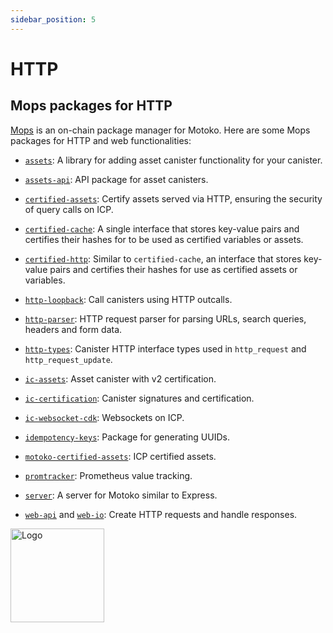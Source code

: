 ```yaml
---
sidebar_position: 5
---
```


# HTTP

## Mops packages for HTTP

[Mops](https://mops.one/) is an on-chain package manager for Motoko. Here are some Mops packages for HTTP and web functionalities:

- [`assets`](https://mops.one/assets): A library for adding asset canister functionality for your canister.

- [`assets-api`](https://mops.one/assets-api): API package for asset canisters.

- [`certified-assets`](https://mops.one/certified-assets): Certify assets served via HTTP, ensuring the security of query calls on ICP.

- [`certified-cache`](https://mops.one/certified-cache): A single interface that stores key-value pairs and certifies their hashes for to be used as certified variables or assets.

- [`certified-http`](https://mops.one/certified-http): Similar to `certified-cache`, an interface that stores key-value pairs and certifies their hashes for use as certified assets or variables.

- [`http-loopback`](https://mops.one/http-loopback): Call canisters using HTTP outcalls.

- [`http-parser`](https://mops.one/http-parser): HTTP request parser for parsing URLs, search queries, headers and form data.

- [`http-types`](https://mops.one/http-types): Canister HTTP interface types used in `http_request` and `http_request_update`.

- [`ic-assets`](https://mops.one/ic-assets): Asset canister with v2 certification.

- [`ic-certification`](https://mops.one/ic-certification): Canister signatures and certification.

- [`ic-websocket-cdk`](https://mops.one/ic-websocket-cdk): Websockets on ICP.

- [`idempotency-keys`](https://mops.one/idempotency-keys): Package for generating UUIDs.

- [`motoko-certified-assets`](https://mops.one/motoko-certified-assets): ICP certified assets.

- [`promtracker`](https://mops.one/promtracker): Prometheus value tracking.

- [`server`](https://mops.one/server): A server for Motoko similar to Express.

- [`web-api`](https://mops.one/web-api) and [`web-io`](https://mops.one/web-io): Create HTTP requests and handle responses.

<img src="https://github.com/user-attachments/assets/844ca364-4d71-42b3-aaec-4a6c3509ee2e" alt="Logo" width="150" height="150" />
